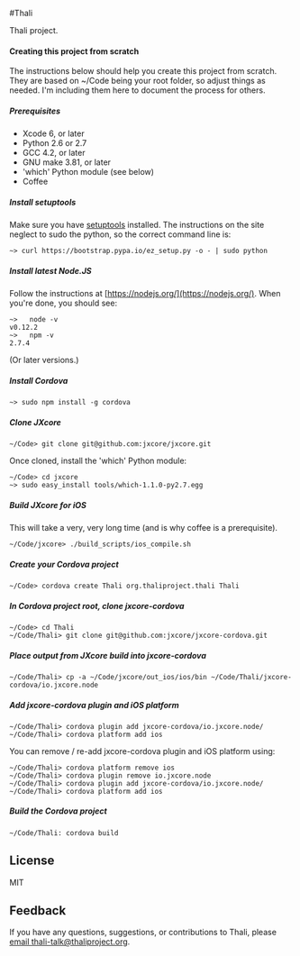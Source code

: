 #Thali

Thali project.

#### Creating this project from scratch
The instructions below should help you create this project from scratch. They are based 
on ~/Code being your root folder, so adjust things as needed. I'm including them here to
document the process for others. 

##### Prerequisites
* Xcode 6, or later
* Python 2.6 or 2.7
* GCC 4.2, or later
* GNU make 3.81, or later
* 'which' Python module (see below)
* Coffee

##### Install setuptools
Make sure you have [setuptools](https://pypi.python.org/pypi/setuptools) installed. The 
instructions on the site neglect to sudo the python, so the correct command line is:
```
~> curl https://bootstrap.pypa.io/ez_setup.py -o - | sudo python
```

##### Install latest Node.JS
Follow the instructions at [https://nodejs.org/](https://nodejs.org/). When you're done, you should see:
```
~>   node -v
v0.12.2
~>   npm -v
2.7.4
```
(Or later versions.)

##### Install Cordova
```
~> sudo npm install -g cordova
```

##### Clone JXcore
```
~/Code> git clone git@github.com:jxcore/jxcore.git
```
Once cloned, install the 'which' Python module:
```
~/Code> cd jxcore
~> sudo easy_install tools/which-1.1.0-py2.7.egg
```

##### Build JXcore for iOS
This will take a very, very long time (and is why coffee is a prerequisite).     
```
~/Code/jxcore> ./build_scripts/ios_compile.sh
```

##### Create your Cordova project
```
~/Code> cordova create Thali org.thaliproject.thali Thali
```

##### In Cordova project root, clone jxcore-cordova
```
~/Code> cd Thali
~/Code/Thali> git clone git@github.com:jxcore/jxcore-cordova.git
```

##### Place output from JXcore build into jxcore-cordova
```
~/Code/Thali> cp -a ~/Code/jxcore/out_ios/ios/bin ~/Code/Thali/jxcore-cordova/io.jxcore.node
```

##### Add jxcore-cordova plugin and iOS platform
```
~/Code/Thali> cordova plugin add jxcore-cordova/io.jxcore.node/
~/Code/Thali> cordova platform add ios
```
You can remove / re-add jxcore-cordova plugin and iOS platform using:
```
~/Code/Thali> cordova platform remove ios
~/Code/Thali> cordova plugin remove io.jxcore.node
~/Code/Thali> cordova plugin add jxcore-cordova/io.jxcore.node/
~/Code/Thali> cordova platform add ios
```

##### Build the Cordova project
```
~/Code/Thali: cordova build
```


License
-------
MIT

Feedback
--------
If you have any questions, suggestions, or contributions to Thali, please [email thali-talk@thaliproject.org](mailto:thali-talk@thaliproject.org).